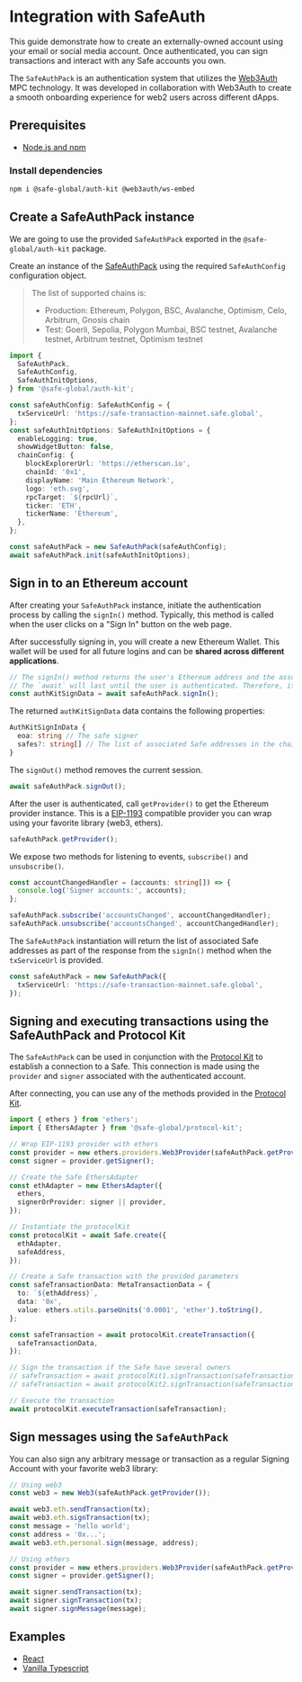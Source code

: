 # Integration with SafeAuth

This guide demonstrate how to create an externally-owned account using your email or social media account. Once authenticated, you can sign transactions and interact with any Safe accounts you own.

The `SafeAuthPack` is an authentication system that utilizes the [Web3Auth](https://web3auth.io) MPC technology. It was developed in collaboration with Web3Auth to create a smooth onboarding experience for web2 users across different dApps.

## Prerequisites

- [Node.js and npm](https://docs.npmjs.com/downloading-and-installing-node-js-and-npm)

### Install dependencies

```bash
npm i @safe-global/auth-kit @web3auth/ws-embed
```

## Create a SafeAuthPack instance

We are going to use the provided `SafeAuthPack` exported in the `@safe-global/auth-kit` package.

Create an instance of the [SafeAuthPack](https://github.com/safe-global/safe-core-sdk/tree/main/packages/auth-kit/src/packs/safe-auth/SafeAuthPack.ts) using the required `SafeAuthConfig` configuration object.

> The list of supported chains is:
>
> - Production: Ethereum, Polygon, BSC, Avalanche, Optimism, Celo, Arbitrum, Gnosis chain
> - Test: Goerli, Sepolia, Polygon Mumbai, BSC testnet, Avalanche testnet, Arbitrum testnet, Optimism testnet

```typescript
import {
  SafeAuthPack,
  SafeAuthConfig,
  SafeAuthInitOptions,
} from '@safe-global/auth-kit';

const safeAuthConfig: SafeAuthConfig = {
  txServiceUrl: 'https://safe-transaction-mainnet.safe.global',
};
const safeAuthInitOptions: SafeAuthInitOptions = {
  enableLogging: true,
  showWidgetButton: false,
  chainConfig: {
    blockExplorerUrl: 'https://etherscan.io',
    chainId: '0x1',
    displayName: 'Main Ethereum Network',
    logo: 'eth.svg',
    rpcTarget: `${rpcUrl}`,
    ticker: 'ETH',
    tickerName: 'Ethereum',
  },
};

const safeAuthPack = new SafeAuthPack(safeAuthConfig);
await safeAuthPack.init(safeAuthInitOptions);
```

## Sign in to an Ethereum account

After creating your `SafeAuthPack` instance, initiate the authentication process by calling the `signIn()` method. Typically, this method is called when the user clicks on a "Sign In" button on the web page.

After successfully signing in, you will create a new Ethereum Wallet. This wallet will be used for all future logins and can be **shared across different applications**.

```typescript
// The signIn() method returns the user's Ethereum address and the associated Safe addresses
// The `await` will last until the user is authenticated. Therefore, it will be active while the authentication popup is being displayed.
const authKitSignData = await safeAuthPack.signIn();
```

The returned `authKitSignData` data contains the following properties:

```typescript
AuthKitSignInData {
  eoa: string // The safe signer
  safes?: string[] // The list of associated Safe addresses in the chain
}
```

The `signOut()` method removes the current session.

```typescript
await safeAuthPack.signOut();
```

After the user is authenticated, call `getProvider()` to get the Ethereum provider instance. This is a [EIP-1193](https://eips.ethereum.org/EIPS/eip-1193) compatible provider you can wrap using your favorite library (web3, ethers).

```typescript
safeAuthPack.getProvider();
```

We expose two methods for listening to events, `subscribe()` and `unsubscribe()`.

```typescript
const accountChangedHandler = (accounts: string[]) => {
  console.log('Signer accounts:', accounts);
};

safeAuthPack.subscribe('accountsChanged', accountChangedHandler);
safeAuthPack.unsubscribe('accountsChanged', accountChangedHandler);
```

The `SafeAuthPack` instantiation will return the list of associated Safe addresses as part of the response from the `signIn()` method when the `txServiceUrl` is provided.

```typescript
const safeAuthPack = new SafeAuthPack({
  txServiceUrl: 'https://safe-transaction-mainnet.safe.global',
});
```

## Signing and executing transactions using the SafeAuthPack and Protocol Kit

The `SafeAuthPack` can be used in conjunction with the [Protocol Kit](../protocol-kit/README.md) to establish a connection to a Safe. This connection is made using the `provider` and `signer` associated with the authenticated account.

After connecting, you can use any of the methods provided in the [Protocol Kit](https://github.com/safe-global/safe-core-sdk/tree/main/packages/protocol-kit#sdk-api).

```typescript
import { ethers } from 'ethers';
import { EthersAdapter } from '@safe-global/protocol-kit';

// Wrap EIP-1193 provider with ethers
const provider = new ethers.providers.Web3Provider(safeAuthPack.getProvider());
const signer = provider.getSigner();

// Create the Safe EthersAdapter
const ethAdapter = new EthersAdapter({
  ethers,
  signerOrProvider: signer || provider,
});

// Instantiate the protocolKit
const protocolKit = await Safe.create({
  ethAdapter,
  safeAddress,
});

// Create a Safe transaction with the provided parameters
const safeTransactionData: MetaTransactionData = {
  to: `${ethAddress}`,
  data: '0x',
  value: ethers.utils.parseUnits('0.0001', 'ether').toString(),
};

const safeTransaction = await protocolKit.createTransaction({
  safeTransactionData,
});

// Sign the transaction if the Safe have several owners
// safeTransaction = await protocolKit1.signTransaction(safeTransaction);
// safeTransaction = await protocolKit2.signTransaction(safeTransaction);

// Execute the transaction
await protocolKit.executeTransaction(safeTransaction);
```

## Sign messages using the `SafeAuthPack`

You can also sign any arbitrary message or transaction as a regular Signing Account with your favorite web3 library:

```typescript
// Using web3
const web3 = new Web3(safeAuthPack.getProvider());

await web3.eth.sendTransaction(tx);
await web3.eth.signTransaction(tx);
const message = 'hello world';
const address = '0x...';
await web3.eth.personal.sign(message, address);

// Using ethers
const provider = new ethers.providers.Web3Provider(safeAuthPack.getProvider());
const signer = provider.getSigner();

await signer.sendTransaction(tx);
await signer.signTransaction(tx);
await signer.signMessage(message);
```

## Examples

- [React](https://github.com/safe-global/safe-core-sdk/blob/main/packages/auth-kit/example/src/App.tsx)
- [Vanilla Typescript](https://github.com/5afe/safe-auth)
